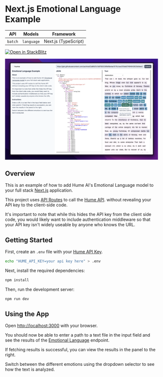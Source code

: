 # Next.js Emotional Language Example

| API     | Models     | Framework            |
| ------- | ---------- | -------------------- |
| `batch` | `language` | Next.js (TypeScript) |

[![Open in StackBlitz](https://developer.stackblitz.com/img/open_in_stackblitz.svg)](https://stackblitz.com/fork/github/HumeAI/hume-api-examples/tree/main/typescript-next-api-language)

![Cover](./.github/preview.png)

## Overview

This is an example of how to add Hume AI's Emotional Language model to your full stack [Next.js](https://nextjs.org/) application.

This project uses [API Routes](https://nextjs.org/docs/api-routes/introduction) to call the [Hume API](https://docs.hume.ai). without revealing your API key to the client-side code.

It's important to note that while this hides the API key from the client side code, you would likely want to include authentication middleware so that your API key isn't widely useable by anyone who knows the URL.

## Getting Started

First, create an `.env` file with your [Hume API Key](https://help.hume.ai/developers/quick-start).

```bash
echo "HUME_API_KEY=your api key here" > .env
```

Next, install the required dependencies:

```bash
npm install
```

Then, run the development server:

```bash
npm run dev
```

## Using the App

Open [http://localhost:3000](http://localhost:3000) with your browser.

You should now be able to enter a path to a text file in the input field and see the results of the [Emotional Language](https://docs.hume.ai/doc/batch-api/group/endpoint-batch) endpoint.

If fetching results is successful, you can view the results in the panel to the right.

Switch between the different emotions using the dropdown selector to see how the text is analyzed.
